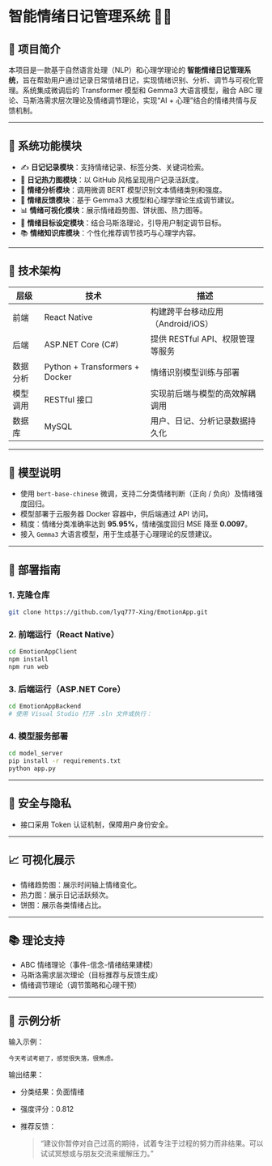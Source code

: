 # 智能情绪日记管理系统 💬🧠
## 📌 项目简介

本项目是一款基于自然语言处理（NLP）和心理学理论的 **智能情绪日记管理系统**，旨在帮助用户通过记录日常情绪日记，实现情绪识别、分析、调节与可视化管理。系统集成微调后的 Transformer 模型和 Gemma3 大语言模型，融合 ABC 理论、马斯洛需求层次理论及情绪调节理论，实现“AI + 心理”结合的情绪共情与反馈机制。

---

## 🔧 系统功能模块

- ✍️ **日记记录模块**：支持情绪记录、标签分类、关键词检索。
- 📅 **日记热力图模块**：以 GitHub 风格呈现用户记录活跃度。
- 🧠 **情绪分析模块**：调用微调 BERT 模型识别文本情绪类别和强度。
- 🤖 **情绪反馈模块**：基于 Gemma3 大模型和心理学理论生成调节建议。
- 📊 **情绪可视化模块**：展示情绪趋势图、饼状图、热力图等。
- 🎯 **情绪目标设定模块**：结合马斯洛理论，引导用户制定调节目标。
- 📚 **情绪知识库模块**：个性化推荐调节技巧与心理学内容。

---

## 🧱 技术架构

| 层级     | 技术                           | 描述                              |
| -------- | ------------------------------ | --------------------------------- |
| 前端     | React Native                   | 构建跨平台移动应用（Android/iOS） |
| 后端     | ASP.NET Core (C#)              | 提供 RESTful API、权限管理等服务  |
| 数据分析 | Python + Transformers + Docker | 情绪识别模型训练与部署            |
| 模型调用 | RESTful 接口                   | 实现前后端与模型的高效解耦调用    |
| 数据库   | MySQL                          | 用户、日记、分析记录数据持久化    |

---

## 🧠 模型说明

- 使用 `bert-base-chinese` 微调，支持二分类情绪判断（正向 / 负向）及情绪强度回归。
- 模型部署于云服务器 Docker 容器中，供后端通过 API 访问。
- 精度：情绪分类准确率达到 **95.95%**，情绪强度回归 MSE 降至 **0.0097**。
- 接入 `Gemma3` 大语言模型，用于生成基于心理理论的反馈建议。

---

## 🚀 部署指南

### 1. 克隆仓库

```bash
git clone https://github.com/lyq777-Xing/EmotionApp.git
```

### 2. 前端运行（React Native）

```bash
cd EmotionAppClient
npm install
npm run web
```

### 3. 后端运行（ASP.NET Core）

```bash
cd EmotionAppBackend
# 使用 Visual Studio 打开 .sln 文件或执行：
```

### 4. 模型服务部署

```bash
cd model_server
pip install -r requirements.txt
python app.py
```

------

## 🔐 安全与隐私

- 接口采用 Token 认证机制，保障用户身份安全。

------

## 📈 可视化展示

- 情绪趋势图：展示时间轴上情绪变化。
- 热力图：展示日记活跃频次。
- 饼图：展示各类情绪占比。

------

## 📚 理论支持

-  ABC 情绪理论（事件-信念-情绪结果建模）
-  马斯洛需求层次理论（目标推荐与反馈生成）
-  情绪调节理论（调节策略和心理干预）

------

## 🧪 示例分析

输入示例：

```
今天考试考砸了，感觉很失落，很焦虑。
```

输出结果：

- 分类结果：负面情绪

- 强度评分：0.812

- 推荐反馈：

  > “建议你暂停对自己过高的期待，试着专注于过程的努力而非结果。可以试试冥想或与朋友交流来缓解压力。”
